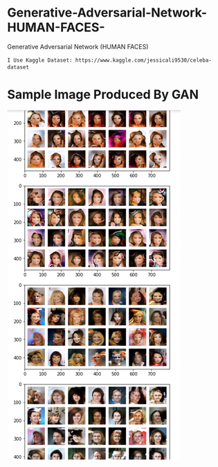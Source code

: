 # Generative-Adversarial-Network-HUMAN-FACES-
Generative Adversarial Network (HUMAN FACES)
```
I Use Kaggle Dataset: https://www.kaggle.com/jessicali9530/celeba-dataset
```

# Sample Image Produced By GAN

![Image Produced By GAN](image/file.png)
